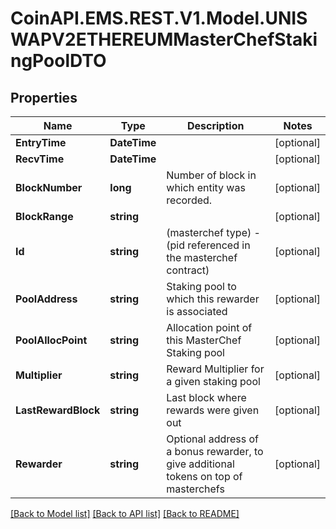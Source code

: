 # CoinAPI.EMS.REST.V1.Model.UNISWAPV2ETHEREUMMasterChefStakingPoolDTO

## Properties

Name | Type | Description | Notes
------------ | ------------- | ------------- | -------------
**EntryTime** | **DateTime** |  | [optional] 
**RecvTime** | **DateTime** |  | [optional] 
**BlockNumber** | **long** | Number of block in which entity was recorded. | [optional] 
**BlockRange** | **string** |  | [optional] 
**Id** | **string** | (masterchef type) - (pid referenced in the masterchef contract) | [optional] 
**PoolAddress** | **string** | Staking pool to which this rewarder is associated | [optional] 
**PoolAllocPoint** | **string** | Allocation point of this MasterChef Staking pool | [optional] 
**Multiplier** | **string** | Reward Multiplier for a given staking pool | [optional] 
**LastRewardBlock** | **string** | Last block where rewards were given out | [optional] 
**Rewarder** | **string** | Optional address of a bonus rewarder, to give additional tokens on top of masterchefs | [optional] 

[[Back to Model list]](../README.md#documentation-for-models) [[Back to API list]](../README.md#documentation-for-api-endpoints) [[Back to README]](../README.md)


